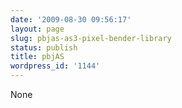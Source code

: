 ```yaml
---
date: '2009-08-30 09:56:17'
layout: page
slug: pbjas-as3-pixel-bender-library
status: publish
title: pbjAS
wordpress_id: '1144'
---
```


None
